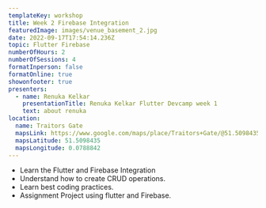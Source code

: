 ```yaml
---
templateKey: workshop
title: Week 2 Firebase Integration
featuredImage: images/venue_basement_2.jpg
date: 2022-09-17T17:54:14.236Z
topic: Flutter Firebase
numberOfHours: 2
numberOfSessions: 4
formatInperson: false
formatOnline: true
showonfooter: true
presenters:
  - name: Renuka Kelkar
    presentationTitle: Renuka Kelkar Flutter Devcamp week 1
    text: about renuka
location:
  name: Traitors Gate
  mapsLink: https://www.google.com/maps/place/Traitors+Gate/@51.5098435,-0.0788842,19z/data=!4m5!3m4!1s0x4876030dd752a1c5:0x4a35f7c87ee9c96!8m2!3d51.5098435!4d-0.0784241
  mapsLatitude: 51.5098435
  mapsLongitude: 0.0788842
---
```

* Learn the Flutter and Firebase Integration
* Understand how to create CRUD operations.
* Learn best coding practices.
* Assignment Project using flutter and Firebase.